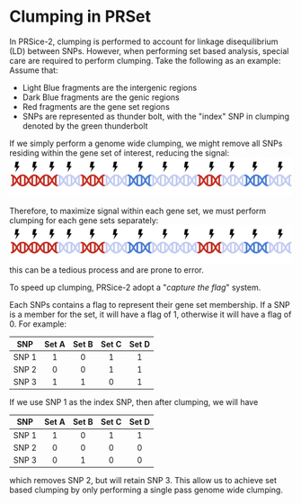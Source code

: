 # Clumping in PRSet
In PRSice-2, clumping is performed to account for linkage disequilibrium (LD) between SNPs.
However, when performing set based analysis, special care are required to perform clumping. 
Take the following as an example:
Assume that:

- Light Blue fragments are the intergenic regions
- Dark Blue fragments are the genic regions
- Red fragments are the gene set regions
- SNPs are represented as thunder bolt, with the "index" SNP in clumping denoted by the green thunderbolt

If we simply perform a genome wide clumping, we might remove all SNPs residing within the gene set of interest, 
reducing the signal:
![Genome Wide Clumping](img/genome_wide_clump.gif)

Therefore, to maximize signal within each gene set, we must perform clumping for each gene sets separately:
![Set Base Clumping](img/set_clump.gif)
this can be a tedious process and are prone to error. 

To speed up clumping, PRSice-2 adopt a "*capture the flag*" system.

Each SNPs contains a flag to represent their gene set membership. 
If a SNP is a member for the set, it will have a flag of 1, otherwise it will have a flag of 0.
For example: 

| SNP | Set A | Set B | Set C | Set D |
| -----------------|:----:|:----:|:----:|:----:|
| SNP 1 | 1 | 0 | 1 | 1| 
| SNP 2 | 0 | 0 | 1 | 1| 
| SNP 3 | 1 | 1 | 0 | 1| 

If we use SNP 1 as the index SNP, then after clumping, we will have 

| SNP | Set A | Set B | Set C | Set D |
| -----------------|:----:|:----:|:----:|:----:|
| SNP 1 | 1 | 0 | 1 | 1| 
| SNP 2 | 0 | 0 | 0 | 0| 
| SNP 3 | 0| 1 | 0 | 0| 

which removes SNP 2, but will retain SNP 3. This allow us to achieve set based clumping by only performing a single pass genome wide clumping. 
